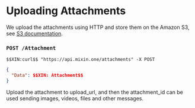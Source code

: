 # Uploading Attachments

We upload the attachments using HTTP and store them on the Amazon S3, see [S3 documentation](https://docs.aws.amazon.com/AmazonS3/latest/API/sigv4-post-example.html).

### `POST /Attachment`

```
$$XIN:curl$$ "https://api.mixin.one/attachments" -X POST
```

```json
{
  "Data": $$XIN: Attachment$$
}
```

Upload the attachment to upload_url, and then the attachment_id can be used sending images, videos, files and other messages.
